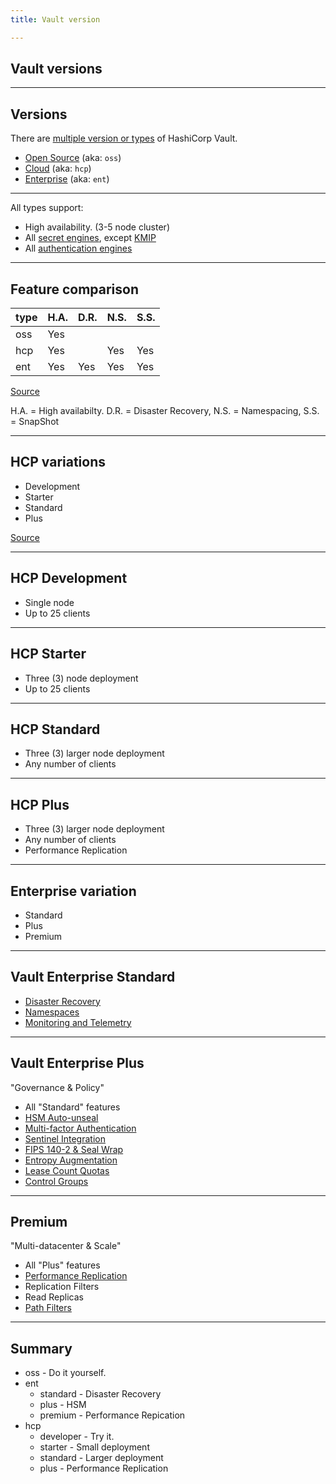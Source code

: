 ```yaml
---
title: Vault version

---
```


## Vault versions

---

## Versions

There are [multiple version or types](https://www.hashicorp.com/products/vault/pricing) of HashiCorp Vault.

- [Open Source](https://github.com/hashicorp/vault) (aka: `oss`)
- [Cloud](https://cloud.hashicorp.com/products/vault/pricing) (aka: `hcp`)
- [Enterprise](https://www.vaultproject.io/docs/enterprise) (aka: `ent`)

---

All types support:

- High availability. (3-5 node cluster)
- All [secret engines](https://www.vaultproject.io/docs/secrets), except [KMIP](https://learn.hashicorp.com/tutorials/vault/kmip-engine?in=vault/enterprise)
- All [authentication engines](https://www.vaultproject.io/docs/auth)

---

## Feature comparison

|type|H.A.|D.R.|N.S.|S.S.|
|----|----|----|----|----|
|oss |Yes |    |    |    |
|hcp |Yes |    |Yes |Yes |
|ent |Yes |Yes |Yes |Yes |

[Source](https://cloud.hashicorp.com/docs/vault#feature-parity)

H.A. = High availabilty. D.R. = Disaster Recovery, N.S. = Namespacing, S.S. = SnapShot

---

## HCP variations

- Development
- Starter
- Standard
- Plus

[Source](https://www.hashicorp.com/blog/multi-region-replication-now-available-with-hcp-vault)

----

## HCP Development

- Single node
- Up to 25 clients

----

## HCP Starter

- Three (3) node deployment
- Up to 25 clients

----

## HCP Standard

- Three (3) larger node deployment
- Any number of clients

----

## HCP Plus

- Three (3) larger node deployment
- Any number of clients
- Performance Replication

---

## Enterprise variation

- Standard
- Plus
- Premium

----

## Vault Enterprise Standard

- [Disaster Recovery](https://www.vaultproject.io/docs/enterprise/replication)
- [Namespaces](https://www.vaultproject.io/docs/enterprise/namespaces)
- [Monitoring and Telemetry](https://www.vaultproject.io/docs/internals/telemetry)

----

## Vault Enterprise Plus

"Governance & Policy"

- All "Standard" features
- [HSM Auto-unseal](https://www.vaultproject.io/docs/enterprise/hsm)
- [Multi-factor Authentication](https://www.vaultproject.io/docs/enterprise/mfa)
- [Sentinel Integration](https://www.vaultproject.io/docs/enterprise/sentinel)
- [FIPS 140-2 & Seal Wrap](https://www.vaultproject.io/docs/enterprise/fips)
- [Entropy Augmentation](https://www.vaultproject.io/docs/enterprise/entropy-augmentation)
- [Lease Count Quotas](https://www.vaultproject.io/docs/enterprise/lease-count-quotas)
- [Control Groups](https://www.vaultproject.io/docs/enterprise/control-groups)

----

## Premium

"Multi-datacenter & Scale"

- All "Plus" features
- [Performance Replication](https://www.vaultproject.io/docs/enterprise/replication)
- Replication Filters
- Read Replicas
- [Path Filters](https://www.vaultproject.io/docs/enterprise/replication#paths-filter)

---

## Summary

- oss - Do it yourself.
- ent
  - standard - Disaster Recovery
  - plus - HSM
  - premium - Performance Repication
- hcp
  - developer - Try it.
  - starter - Small deployment
  - standard - Larger deployment
  - plus - Performance Replication
